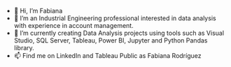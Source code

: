 - 👋 Hi, I’m Fabiana
- 👀 I’m an Industrial Engineering professional interested in data analysis with experience in account management.
- 🌱 I’m currently creating Data Analysis projects using tools such as Visual Studio, SQL Server, Tableau, Power BI, Jupyter and Python Pandas library.
- 📫 Find me on LinkedIn and Tableau Public as Fabiana Rodríguez

<!---
FabianaRod/FabianaRod is a ✨ special ✨ repository because its `README.md` (this file) appears on your GitHub profile.
You can click the Preview link to take a look at your changes.
--->
